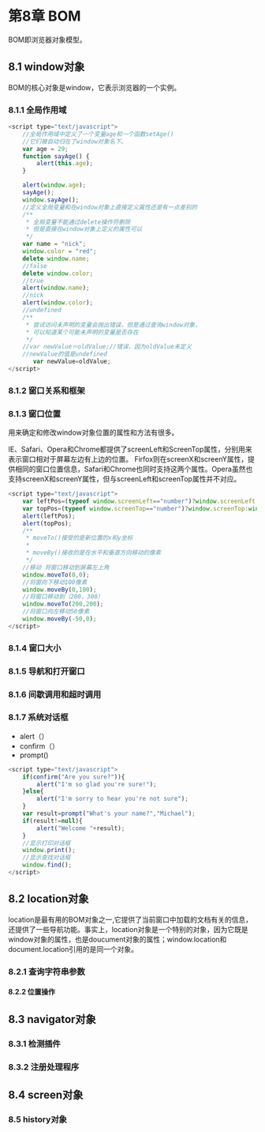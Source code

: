 # 第8章 BOM

BOM即浏览器对象模型。

## 8.1 window对象

BOM的核心对象是window，它表示浏览器的一个实例。

### 8.1.1 全局作用域


```javascript
<script type="text/javascript">
    //全局作用域中定义了一个变量age和一个函数setAge()
    //它们被自动归在了window对象名下。
    var age = 29;
    function sayAge() {
        alert(this.age);
    }

    alert(window.age);
    sayAge();
    window.sayAge();
    //定义全局变量和在window对象上直接定义属性还是有一点差别的
    /**
     * 全局变量不能通过delete操作符删除
     * 但是直接在window对象上定义的属性可以
     */
    var name = "nick";
    window.color = "red";
    delete window.name;
    //false
    delete window.color;
    //true
    alert(window.name);
    //nick
    alert(window.color);
    //undefined
    /**
     * 尝试访问未声明的变量会抛出错误，但是通过查询window对象，
     * 可以知道某个可能未声明的变量是否存在
     */
    //var newValue＝oldValue;//错误，因为oldValue未定义
    //newValue的值是undefined
       var newValue=oldValue;
</script>
```

### 8.1.2 窗口关系和框架

### 8.1.3 窗口位置

用来确定和修改window对象位置的属性和方法有很多。

IE、Safari、Opera和Chrome都提供了screenLeft和ScreenTop属性，分别用来表示窗口相对于屏幕左边有上边的位置。 Firfox则在screenX和screenY属性，提供相同的窗口位置信息，Safari和Chrome也同时支持这两个属性。Opera虽然也支持screenX和screenY属性，但与screenLeft和screenTop属性并不对应。

```javascript
<script type="text/javascript">
    var leftPos=(typeof window.screenLeft=="number")?window.screenLeft:window.screenX;
    var topPos=(typeof window.screenTop=="number")?window.screenTop:window.screenY;
    alert(leftPos);
    alert(topPos);
    /**
     * moveTo()接受的是新位置的x和y坐标
     * 
     * moveBy()接收的是在水平和垂直方向移动的像素
     */
    //移动 将窗口移动到屏幕左上角
    window.moveTo(0,0);
    //将窗向下移动100像素
    window.moveBy(0,100);
    //将窗口移动到（200，300）
    window.moveTo(200,200);
    //将窗口向左移动50像素
    window.moveBy(-50,0);
</script>
```

### 8.1.4 窗口大小

### 8.1.5 导航和打开窗口

### 8.1.6 间歇调用和超时调用

### 8.1.7 系统对话框

* alert（）
* confirm（）
* prompt\(\)

```javascript
<script type="text/javascript">
    if(confirm("Are you sure?")){
        alert("I'm so glad you're sure!");
    }else{
        alert("I'm sorry to hear you're not sure");
    }
    var result=prompt("What's your name?","Michael");
    if(result!=null){
        alert("Welcome "+result);
    }
    //显示打印对话框
    window.print();
    //显示查找对话框
    window.find();
</script>
```

## 8.2 location对象

location是最有用的BOM对象之一,它提供了当前窗口中加载的文档有关的信息，还提供了一些导航功能。事实上，location对象是一个特别的对象，因为它既是window对象的属性，也是doucument对象的属性；window.location和document.location引用的是同一个对象。

### 8.2.1 查询字符串参数

#### 8.2.2 位置操作

## 8.3 navigator对象

### 8.3.1 检测插件

### 8.3.2 注册处理程序

## 8.4 screen对象

### 8.5 history对象

